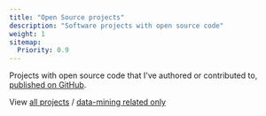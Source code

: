 ```yaml
---
title: "Open Source projects"
description: "Software projects with open source code"
weight: 1
sitemap:
  Priority: 0.9
---
```


Projects with open source code that I've authored or contributed to, [published
on GitHub](https://github.com/edduarte).

View [all projects](/projects/) / [data-mining related
only](/data-mining-projects/)
